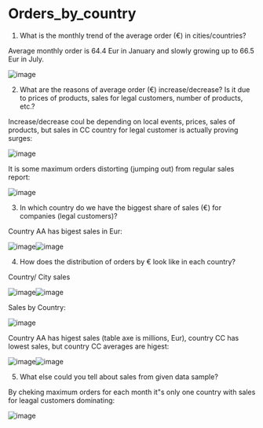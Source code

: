 # Orders_by_country

1. What is the monthly trend of the average order (€) in cities/countries?

Average monthly order is 64.4 Eur in January and slowly growing up to 66.5 Eur in July.

![image](https://user-images.githubusercontent.com/34160094/154797664-364846f4-04cb-4ea8-a37f-0de39122e2cc.png)

2. What are the reasons of average order (€) increase/decrease? Is it due to prices of products, sales for legal customers, number of products, etc.?

Increase/decrease coul be depending on local events, prices, sales of products, but sales in CC country for legal customer is actually proving surges:

![image](https://user-images.githubusercontent.com/34160094/154797698-62c6e85a-5af8-4f85-a356-70d52eeffc82.png)

It is some maximum orders distorting (jumping out) from regular sales report:

![image](https://user-images.githubusercontent.com/34160094/154797714-f1439830-14cf-42c4-a36f-0edff4cb61d2.png)

3. In which country do we have the biggest share of sales (€) for companies (legal customers)?

Country AA has bigest sales in Eur:

![image](https://user-images.githubusercontent.com/34160094/154745742-fe13afe9-4aa1-4e98-a341-3f13a0b3e3ac.png)![image](https://user-images.githubusercontent.com/34160094/154798035-89ad57ea-d444-4e63-a418-30072ccf9b6e.png)

4. How does the distribution of orders by € look like in each country?

Country/ City sales

![image](https://user-images.githubusercontent.com/34160094/154744754-60671cae-ceef-4b85-8056-840d6970181d.png)![image](https://user-images.githubusercontent.com/34160094/154797921-4f3c827e-4f54-4cbc-b7fe-4098457faf52.png)

Sales by Country:

![image](https://user-images.githubusercontent.com/34160094/154798021-b37e0c3d-5d52-4513-92ab-0fa73afe3333.png)


Country AA has higest sales (table axe is millions, Eur), country CC has lowest sales, but country CC averages are higest:

![image](https://user-images.githubusercontent.com/34160094/154798086-02b97086-0459-4393-8b8d-7f5435f1d236.png)![image](https://user-images.githubusercontent.com/34160094/154745557-7c2705e9-c89f-45a9-a164-0ccfce0b1dc7.png)

5. What else could you tell about sales from given data sample?

By cheking maximum orders for each month it"s only one country with sales for leagal customers dominating:

![image](https://user-images.githubusercontent.com/34160094/154795868-964fed8f-eea0-42e6-86a8-33cec1ae6bd0.png)









